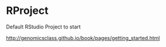 # RProject
Default RStudio Project to start

http://genomicsclass.github.io/book/pages/getting_started.html
